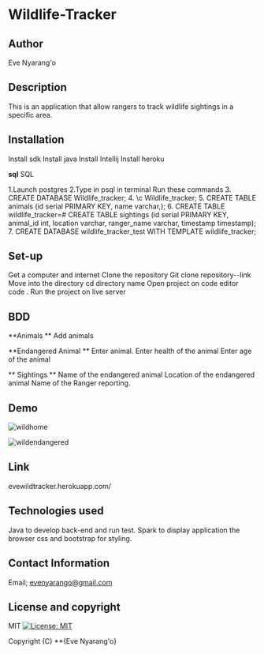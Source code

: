 # Wildlife-Tracker

## Author
Eve Nyarang'o  

## Description
This is an application that allow rangers to track wildlife sightings in a specific area.

## Installation
Install sdk
Install java
Install Intellij
Install heroku

**sql**
SQL

1.Launch postgres
2.Type in psql in terminal
Run these commands
3. CREATE DATABASE Wildlife_tracker;
4. \c Wildlife_tracker;
5. CREATE TABLE animals (id serial PRIMARY KEY, name varchar,);
6. CREATE TABLE wildlife_tracker=# CREATE TABLE sightings (id serial PRIMARY KEY, animal_id int, location varchar, ranger_name varchar, timestamp timestamp);
7. CREATE DATABASE wildlife_tracker_test WITH TEMPLATE wildlife_tracker;

## Set-up 
Get a computer and internet
Clone the repository
Git clone repository--link
Move into the directory
cd directory name
Open project on code editor
code .
Run the project on live server

## BDD
**Animals **
Add animals

**Endangered Animal **
Enter animal.
Enter health of the animal
Enter age of the animal

** Sightings **
Name of the endangered animal
Location of the endangered animal
Name of the Ranger reporting.

## Demo
![wildhome](https://user-images.githubusercontent.com/70526252/101399686-db6b3c80-38e0-11eb-8f0b-823d7b2f66c8.png)

![wildendangered](https://user-images.githubusercontent.com/70526252/101399733-efaf3980-38e0-11eb-8154-34ca51ef99f7.png)
## Link
evewildtracker.herokuapp.com/

## Technologies used
Java to develop back-end and run test.
Spark to display application the browser
css and bootstrap for styling.

## Contact Information
 Email; evenyarango@gmail.com

 ## License and copyright
 MIT [![License: MIT](https://img.shields.io/badge/License-MIT-yellow.svg)](https://opensource.org/licenses/MIT)

Copyright (C) **{Eve Nyarang'o}

